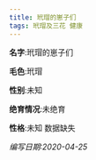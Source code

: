```yaml
---
title: 玳瑁的崽子们
tags: 玳瑁及三花 健康 
---
```


**名字**:玳瑁的崽子们

**毛色**:玳瑁

**性别**:未知

**绝育情况**:未绝育

**性格**:未知 数据缺失

*编写日期:2020-04-25*

